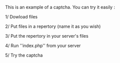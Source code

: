 This is an example of a captcha.
You can try it easily :

1/ Dowload files

2/ Put files in a repertory (name it as you wish)

3/ Put the repertory in your server's files

4/ Run ''index.php'' from your server

5/ Try the captcha
